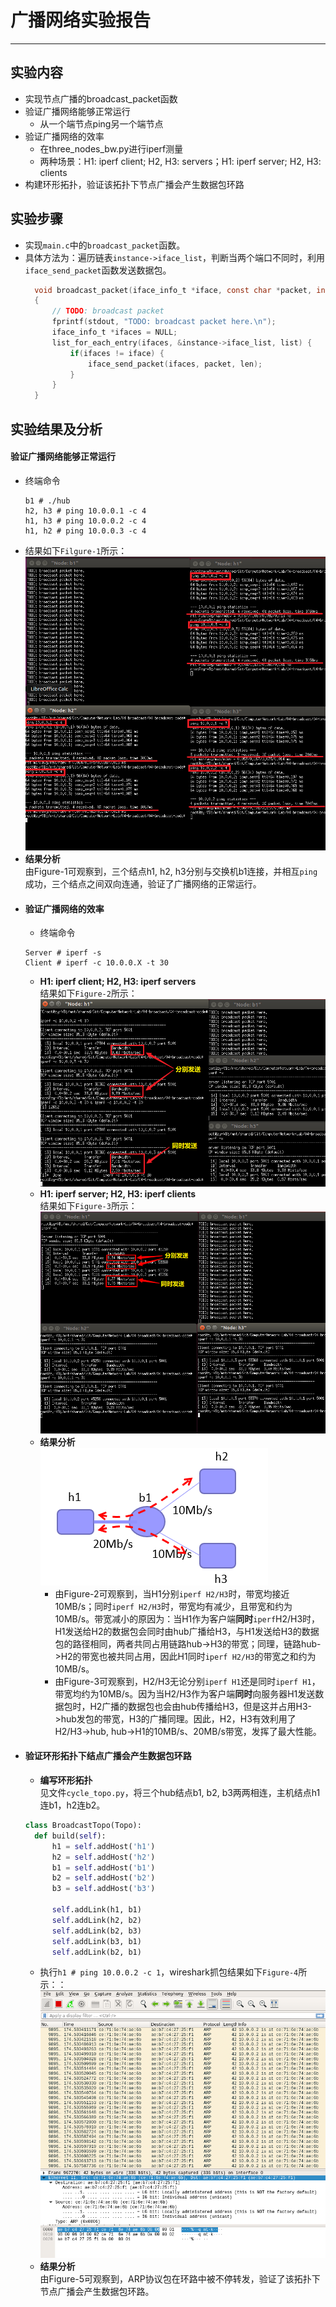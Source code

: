 # 广播网络实验报告
- - -
## 实验内容
- 实现节点广播的broadcast_packet函数
- 验证广播网络能够正常运行
  - 从一个端节点ping另一个端节点
- 验证广播网络的效率
  - 在three_nodes_bw.py进行iperf测量
  - 两种场景：H1: iperf client; H2, H3: servers；H1: iperf server; H2, H3: clients
- 构建环形拓扑，验证该拓扑下节点广播会产生数据包环路
## 实验步骤
- 实现`main.c`中的`broadcast_packet`函数。  
- 具体方法为：遍历链表`instance->iface_list`，判断当两个端口不同时，利用`iface_send_packet`函数发送数据包。
  ```c
    void broadcast_packet(iface_info_t *iface, const char *packet, int len)
    {
        // TODO: broadcast packet 
        fprintf(stdout, "TODO: broadcast packet here.\n");
        iface_info_t *ifaces = NULL;
        list_for_each_entry(ifaces, &instance->iface_list, list) {
            if(ifaces != iface) {
                iface_send_packet(ifaces, packet, len);
            }
        }
    }
  ```
## 实验结果及分析
 #### 验证广播网络能够正常运行
 - 终端命令
    ```assembler
    b1 # ./hub
    h2, h3 # ping 10.0.0.1 -c 4  
    h1, h3 # ping 10.0.0.2 -c 4 
    h1, h2 # ping 10.0.0.3 -c 4 
    ```
 - 结果如下`Filgure-1`所示：  
![Figure-1](pic/ping.png)
  - **结果分析**  
    由Figure-1可观察到，三个结点h1, h2, h3分别与交换机b1连接，并相互`ping`成功，三个结点之间双向连通，验证了广播网络的正常运行。
- #### 验证广播网络的效率
  - 终端命令
  ```
  Server # iperf -s
  Client # iperf -c 10.0.0.X -t 30
  ```
  - **H1: iperf client; H2, H3: iperf servers**  
    结果如下`Figure-2`所示：  
![Figure-2](pic/iperf1.png)
  - **H1: iperf server; H2, H3: iperf clients**  
    结果如下`Figure-3`所示：  
![Figure-3](pic/iperf2.png)
  - **结果分析**  
  ![](pic/iperf.png)  
    -  由Figure-2可观察到，当H1分别`iperf H2/H3`时，带宽均接近10MB/s；同时`iperf H2/H3`时，带宽均有减少，且带宽和约为10MB/s。带宽减小的原因为：当H1作为客户端**同时**`iperf`H2/H3时，H1发送给H2的数据包会同时由hub广播给H3，与H1发送给H3的数据包的路径相同，两者共同占用链路hub->H3的带宽；同理，链路hub->H2的带宽也被共同占用，因此H1同时`iperf H2/H3`的带宽之和约为10MB/s。
    - 由Figure-3可观察到，H2/H3无论分别`iperf H1`还是同时`iperf H1`，带宽均约为10MB/s。因为当H2/H3作为客户端**同时**向服务器H1发送数据包时，H2广播的数据包也会由hub传播给H3，但是这并占用H3->hub发包的带宽，H3的广播同理。因此，H2，H3有效利用了H2/H3->hub, hub->H1的10MB/s、20MB/s带宽，发挥了最大性能。
- #### 验证环形拓扑下结点广播会产生数据包环路
  - **编写环形拓扑**  
  见文件`cycle_topo.py`，将三个hub结点b1, b2, b3两两相连，主机结点h1连b1，h2连b2。
  ```python
  class BroadcastTopo(Topo):
    def build(self):
        h1 = self.addHost('h1')
        h2 = self.addHost('h2')
        b1 = self.addHost('b1')
        b2 = self.addHost('b2')
        b3 = self.addHost('b3')

        self.addLink(h1, b1)
        self.addLink(h2, b2)
        self.addLink(b2, b3)
        self.addLink(b3, b1)
        self.addLink(b2, b1)
  ```
  - 执行`h1 # ping 10.0.0.2 -c 1`，wireshark抓包结果如下`Figure-4`所示：：  
![](pic/cycle.png)  
  - **结果分析**  
  由Figure-5可观察到，ARP协议包在环路中被不停转发，验证了该拓扑下节点广播会产生数据包环路。
  
